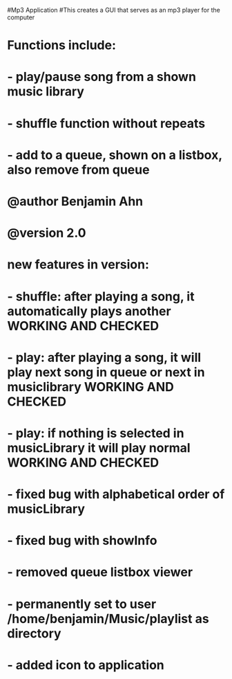 #Mp3 Application
#This creates a GUI that serves as an mp3 player for the computer
# Functions include:
#   - play/pause song from a shown music library
#   - shuffle function without repeats
#   - add to a queue, shown on a listbox, also remove from queue
# @author Benjamin Ahn
# @version 2.0
# new features in version:
# - shuffle: after playing a song, it automatically plays another WORKING AND CHECKED
# - play: after playing a song, it will play next song in queue or next in musiclibrary WORKING AND CHECKED
# - play: if nothing is selected in musicLibrary it will play normal WORKING AND CHECKED
# - fixed bug with alphabetical order of musicLibrary
# - fixed bug with showInfo
# - removed queue listbox viewer
# - permanently set to user /home/benjamin/Music/playlist as directory
# - added icon to application